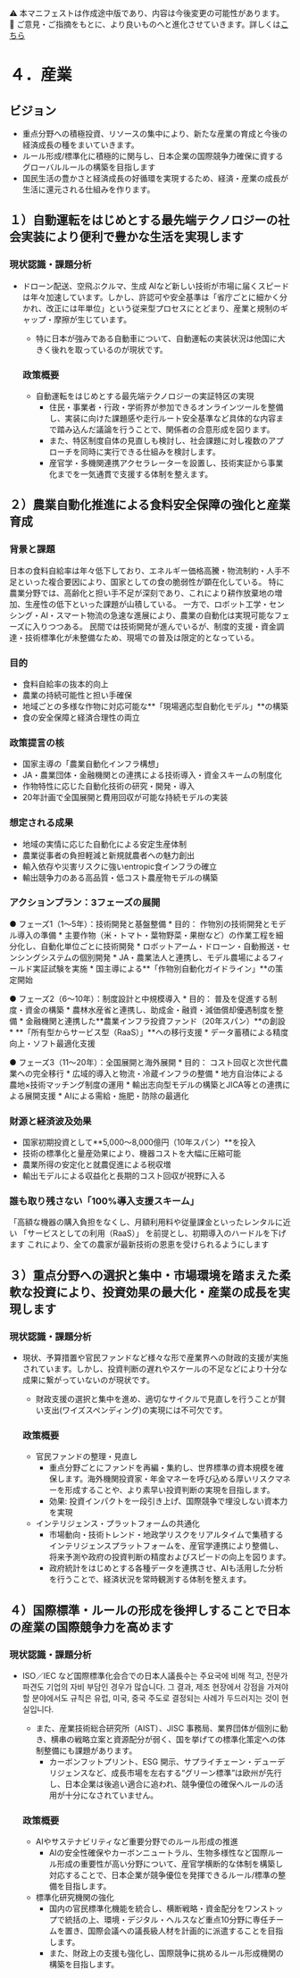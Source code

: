 ⚠️ 本マニフェストは作成途中版であり、内容は今後変更の可能性があります。  
💬 ご意見・ご指摘をもとに、より良いものへと進化させていきます。詳しくは[こちら](README.md#このマニフェスト自身もみんなの知恵を集めて改善していきます)

# ４．産業

## ビジョン

* 重点分野への積極投資、リソースの集中により、新たな産業の育成と今後の経済成長の種をまいていきます。  
* ルール形成/標準化に積極的に関与し、日本企業の国際競争力確保に資するグローバルルールの構築を目指します  
* 国民生活の豊かさと経済成長の好循環を実現するため、経済・産業の成長が生活に還元される仕組みを作ります。

## １）自動運転をはじめとする最先端テクノロジーの社会実装により便利で豊かな生活を実現します

### 現状認識・課題分析

* ドローン配送、空飛ぶクルマ、生成 AIなど新しい技術が市場に届くスピードは年々加速しています。しかし、許認可や安全基準は「省庁ごとに細かく分かれ、改正には年単位」という従来型プロセスにとどまり、産業と規制のギャップ・摩擦が生じています。  
  * 特に日本が強みである自動車について、自動運転の実装状況は他国に大きく後れを取っているのが現状です。

  ### 政策概要

    * 自動運転をはじめとする最先端テクノロジーの実証特区の実現  
      * 住民・事業者・行政・学術界が参加できるオンラインツールを整備し、実装に向けた課題感や走行ルート安全基準など具体的な内容まで踏み込んだ議論を行うことで、関係者の合意形成を図ります。  
      * また、特区制度自体の見直しも検討し、社会課題に対し複数のアプローチを同時に実行できる仕組みを検討します。  
      * 産官学・多機関連携アクセラレーターを設置し、技術実証から事業化までを一気通貫で支援する体制を整えます。

## ２）農業自動化推進による食料安全保障の強化と産業育成

### 背景と課題
日本の食料自給率は年々低下しており、エネルギー価格高騰・物流制約・人手不足といった複合要因により、国家としての食の脆弱性が顕在化している。
特に農業分野では、高齢化と担い手不足が深刻であり、これにより耕作放棄地の増加、生産性の低下といった課題が山積している。
一方で、ロボット工学・センシング・AI・スマート物流の急速な進展により、農業の自動化は実現可能なフェーズに入りつつある。
民間では技術開発が進んでいるが、制度的支援・資金調達・技術標準化が未整備なため、現場での普及は限定的となっている。

### 目的
* 食料自給率の抜本的向上
* 農業の持続可能性と担い手確保
* 地域ごとの多様な作物に対応可能な**「現場適応型自動化モデル」**の構築
* 食の安全保障と経済合理性の両立

### 政策提言の核
* 国家主導の「農業自動化インフラ構想」
* JA・農業団体・金融機関との連携による技術導入・資金スキームの制度化
* 作物特性に応じた自動化技術の研究・開発・導入
* 20年計画で全国展開と費用回収が可能な持続モデルの実装

### 想定される成果
* 地域の実情に応じた自動化による安定生産体制
* 農業従事者の負担軽減と新規就農者への魅力創出
* 輸入依存や災害リスクに強いentropic食インフラの確立
* 輸出競争力のある高品質・低コスト農産物モデルの構築

### アクションプラン：3フェーズの展開
● フェーズ1（1〜5年）：技術開発と基盤整備
    * 目的： 作物別の技術開発とモデル導入の準備
    * 主要作物（米・トマト・葉物野菜・果樹など）の作業工程を細分化し、自動化単位ごとに技術開発
    * ロボットアーム・ドローン・自動搬送・センシングシステムの個別開発
    * JA・農業法人と連携し、モデル農場によるフィールド実証試験を実施
    * 国主導による**「作物別自動化ガイドライン」**の策定開始

● フェーズ2（6〜10年）：制度設計と中規模導入
    * 目的： 普及を促進する制度・資金の構築
    * 農林水産省と連携し、助成金・融資・減価償却優遇制度を整備
    * 金融機関と連携した**農業インフラ投資ファンド（20年スパン）**の創設
    * **「所有型からサービス型（RaaS）」**への移行支援
    * データ蓄積による精度向上・ソフト最適化支援

● フェーズ3（11〜20年）：全国展開と海外展開
    * 目的： コスト回収と次世代農業への完全移行
    * 広域的導入と物流・冷蔵インフラの整備
    * 地方自治体による農地×技術マッチング制度の運用
    * 輸出志向型モデルの構築とJICA等との連携による展開支援
    * AIによる需給・施肥・防除の最適化

### 財源と経済波及効果
* 国家初期投資として**5,000〜8,000億円（10年スパン）**を投入
* 技術の標準化と量産効果により、機器コストを大幅に圧縮可能
* 農業所得の安定化と就農促進による税収増
* 輸出モデルによる収益化と長期的コスト回収が視野に入る

### 誰も取り残さない「100%導入支援スキーム」
「高額な機器の購入負担をなくし、月額利用料や従量課金といったレンタルに近い
「サービスとしての利用（RaaS）」
を前提とし、初期導入のハードルを下げます
これにより、全ての農家が最新技術の恩恵を受けられるようにします

## ３）重点分野への選択と集中・市場環境を踏まえた柔軟な投資により、投資効果の最大化・産業の成長を実現します

### 現状認識・課題分析

* 現状、予算措置や官民ファンドなど様々な形で産業界への財政的支援が実施されています。しかし、投資判断の遅れやスケールの不足などにより十分な成果に繋がっていないのが現状です。  
  * 財政支援の選択と集中を進め、適切なサイクルで見直しを行うことが賢い支出(ワイズスペンディング)の実現には不可欠です。

  ### 政策概要

    * 官民ファンドの整理・見直し  
      * 重点分野ごとにファンドを再編・集約し、世界標準の資本規模を確保します。海外機関投資家・年金マネーを呼び込める厚いリスクマネーを形成することや、より素早い投資判断の実現を目指します。  
      * 効果: 投資インパクトを一段引き上げ、国際競争で埋没しない資本力を実現  
    * インテリジェンス・プラットフォームの共通化  
      * 市場動向・技術トレンド・地政学リスクをリアルタイムで集積するインテリジェンスプラットフォームを、産官学連携により整備し、将来予測や政府の投資判断の精度およびスピードの向上を図ります。  
      * 政府統計をはじめとする各種データを連携させ、AIも活用した分析を行うことで、経済状況を常時観測する体制を整えます。

## ４）国際標準・ルールの形成を後押しすることで日本の産業の国際競争力を高めます

### 現状認識・課題分析

* ISO／IEC など国際標準化会合での日本人議長수는 주요국에 비해 적고, 전문가 파견도 기업의 자비 부담인 경우가 많습니다. 그 결과, 제조 현장에서 강점을 가져야 할 분야에서도 규칙은 유럽, 미국, 중국 주도로 결정되는 사례가 두드러지는 것이 현실입니다.  
  * また、産業技術総合研究所（AIST）、JISC 事務局、業界団体が個別に動き、横串の戦略立案と資源配分が弱く、国を挙げての標準化策定への体制整備にも課題があります。  
    *  カーボンフットプリント、ESG 開示、サプライチェーン・デューデリジェンスなど、成長市場を左右する“グリーン標準”は欧州が先行し、日本企業は後追い適合に追われ、競争優位の確保へルールの活用が十分になされていません。

  ### 政策概要

    * AIやサステナビリティなど重要分野でのルール形成の推進  
      * AIの安全性確保やカーボンニュートラル、生物多様性など国際ルール形成の重要性が高い分野について、産官学横断的な体制を構築し対応することで、日本企業が競争優位を発揮できるルール/標準の整備を目指します。  
    * 標準化研究機関の強化  
      * 国内の官民標準化機能を統合し、横断戦略・資金配分をワンストップで統括の上、環境・デジタル・ヘルスなど重点10分野に専任チームを置き、国際会議への議長級人材を計画的に派遣することを目指します。  
      * また、財政上の支援も強化し、国際競争に挑めるルール形成機関の構築を目指します。